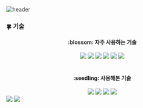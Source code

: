 ![header](https://capsule-render.vercel.app/api?type=Waving&color=auto&height=300&section=header&text=GISEOK%20JEONG-nl-GitHub&fontSize=90)

### :four_leaf_clover: 기술

<div style="margin: ; text-align: center;">
  <h4> :blossom: 자주 사용하는 기술</h4>
  <img src="https://img.shields.io/badge/Java-007396?style=for-the-badge&logo=Java&logoColor=white">
  <img src="https://img.shields.io/badge/MySQL-4479A1?style=for-the-badge&logo=MySQL&logoColor=white">
  <img src="https://img.shields.io/badge/springboot-6DB33F?style=for-the-badge&logo=spring&logoColor=#6DB33F">
  <img src="https://img.shields.io/badge/SpringSecurity-2AC89F?style=for-the-badge&logo=SpringSecurity&logoColor=white">
  <img src="https://img.shields.io/badge/JPA-17219A?style=for-the-badge&logo=hibernate&logoColor=white">
  <img src="https://img.shields.io/badge/QueryDSL-8A084B?style=for-the-badge&logo=QueryDSL&logoColor=white">                          
</div>
  <br>
<div style="margin: ; text-align: center;">
<h4> :seedling: 사용해본 기술</h4>
  <img src="https://img.shields.io/badge/Figma-F24E1E?style=for-the-badge&logo=Figma&logoColor=white">
  <img src="https://img.shields.io/badge/react-17219A?style=for-the-badge&logo=react&logoColor=white">          
  <img src="https://img.shields.io/badge/Redis-FE2E2E?style=for-the-badge&logo=Redis&logoColor=white">
  <img src="https://img.shields.io/badge/Docker-17219A?style=for-the-badge&logo=Docker&logoColor=white">
</div>

  <img src="https://github-readme-stats.vercel.app/api?username=wjdrltjr5&show_icons=true&theme=gotham" />
  <img src="https://github-readme-stats.vercel.app/api/top-langs/?username=wjdrltjr5&layout=compact" />
